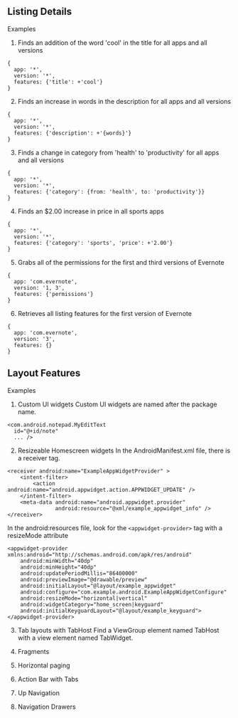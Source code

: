 ## Listing Details

Examples

1) Finds an addition of the word 'cool' in the title for all apps and all versions
```
{
  app: '*',
  version: '*',
  features: {'title': +'cool'}
}
```

2) Finds an increase in words in the description for all apps and all versions
```
{
  app: '*',
  version: '*',
  features: {'description': +'{words}'}
}
```

3) Finds a change in category from 'health' to 'productivity' for all apps and all versions

```
{
  app: '*',
  version: '*',
  features: {'category': {from: 'health', to: 'productivity'}}
}
```

4) Finds an $2.00 increase in price in all sports apps
```
{
  app: '*',
  version: '*',
  features: {'category': 'sports', 'price': +'2.00'}
}
```

5) Grabs all of the permissions for the first and third versions of Evernote
```
{
  app: 'com.evernote',
  version: '1, 3',
  features: {'permissions'}
}
```

6) Retrieves all listing features for the first version of Evernote
```
{
  app: 'com.evernote',
  version: '3',
  features: {}
}
```

## Layout Features

Examples

1) Custom UI widgets
Custom UI widgets are named after the package name.

```
<com.android.notepad.MyEditText
  id="@+id/note"
  ... />
```

2) Resizeable Homescreen widgets
In the AndroidManifest.xml file, there is a receiver tag.

```
<receiver android:name="ExampleAppWidgetProvider" >
    <intent-filter>
        <action android:name="android.appwidget.action.APPWIDGET_UPDATE" />
    </intent-filter>
    <meta-data android:name="android.appwidget.provider"
               android:resource="@xml/example_appwidget_info" />
</receiver>
```

In the android:resources file, look for the ```<appwidget-provider>``` tag with a resizeMode attribute

```
<appwidget-provider xmlns:android="http://schemas.android.com/apk/res/android"
    android:minWidth="40dp"
    android:minHeight="40dp"
    android:updatePeriodMillis="86400000"
    android:previewImage="@drawable/preview"
    android:initialLayout="@layout/example_appwidget"
    android:configure="com.example.android.ExampleAppWidgetConfigure" 
    android:resizeMode="horizontal|vertical"
    android:widgetCategory="home_screen|keyguard"
    android:initialKeyguardLayout="@layout/example_keyguard">
</appwidget-provider>
```

3) Tab layouts with TabHost
Find a ViewGroup element named TabHost with a view element named TabWidget.

4) Fragments

5) Horizontal paging

6) Action Bar with Tabs

7) Up Navigation

8) Navigation Drawers
